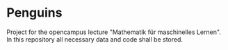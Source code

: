 # Penguins

Project for the opencampus lecture "Mathematik für maschinelles Lernen".
In this repository all necessary data and code shall be stored.
